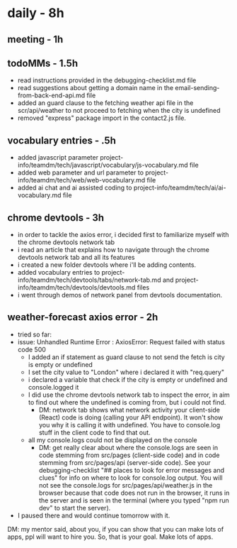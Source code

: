 # daily - 8h

## meeting - 1h

## todoMMs - 1.5h

* read instructions provided in the debugging-checklist.md file
* read suggestions about getting a domain name in the email-sending-from-back-end-api.md file
* added an guard clause to the fetching weather api file in the scr/api/weather to not proceed to fetching when the city is undefined
* removed "express" package import in the contact2.js file.

## vocabulary entries - .5h
* added javascript parameter project-info/teamdm/tech/javascript/vocabulary/js-vocabulary.md file
* added web parameter and url parameter to project-info/teamdm/tech/web/web-vocabulary.md file
* added ai chat and ai assisted coding to project-info/teamdm/tech/ai/ai-vocabulary.md file

## chrome devtools - 3h
* in order to tackle the axios error, i decided first to familiarize myself with the chrome devtools network tab
* i read an article that explains how to navigate through the chrome devtools network tab and all its features
* i created a new folder devtools where i'll be adding contents.
* added vocabulary entries to project-info/teamdm/tech/devtools/tabs/network-tab.md and project-info/teamdm/tech/devtools/devtools.md files
* i went through demos of network panel from devtools documentation.

## weather-forecast axios error - 2h
*   tried so far:
  * issue: Unhandled Runtime Error : AxiosError: Request failed with status code 500
    * I added an if statement as guard clause to not send the fetch is city is empty or undefined
    * I set the city value to "London" where i declared it with "req.query"
    * i declared a variable that check if the city is empty or undefined and console.logged it
    * I did use the chrome devtools network tab to inspect the error, in aim to find out where the undefined is coming from, but i could not find.
      * DM: network tab shows what network activity your client-side (React) code is doing (calling your API endpoint). It won't show you why it is calling it with undefined. You have to console.log stuff in the client code to find that out.
    * all my console.logs could not be displayed on the console
      * DM: get really clear about where the console.logs are seen in code stemming from src/pages (client-side code) and in code stemming from src/pages/api (server-side code). See your debugging-checklist "## places to look for error messages and clues" for info on where to look for console.log output. You will not see the console.logs for src/pages/api/weather.js in the browser because that code does not run in the browser, it runs in the server and is seen in the terminal (where you typed "npm run dev" to start the server).
* I paused there and would continue tomorrow with it.
  
DM: my mentor said, about you, if you can show that you can make lots of apps, ppl will want to hire you. So, that is your goal. Make lots of apps. 